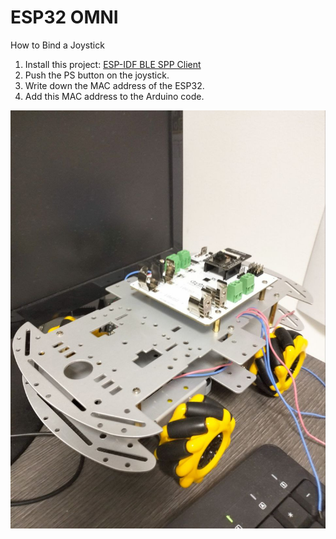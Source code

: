 # ESP32 OMNI


How to Bind a Joystick

1. Install this project: [ESP-IDF BLE SPP Client](https://github.com/espressif/esp-idf/blob/master/examples/bluetooth/bluedroid/ble/ble_spp_client)
2. Push the PS button on the joystick.
3. Write down the MAC address of the ESP32.
4. Add this MAC address to the Arduino code.


![Sample Image](./img.jpg)


